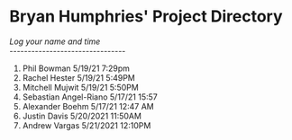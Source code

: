 # Bryan Humphries' Project Directory

*Log your name and time*
<br>--------------------------------</br>
1. Phil Bowman 5/19/21 7:29pm<br>
2. Rachel Hester 5/19/21 5:49PM<br>
3. Mitchell Mujwit 5/19/21 5:50PM<br>
4. Sebastian Angel-Riano 5/17/21    15:57<br>
5. Alexander Boehm 5/17/21 12:47 AM<br>
6. Justin Davis 5/20/2021 11:50AM<br>
7. Andrew Vargas 5/21/2021 12:10PM<br>
